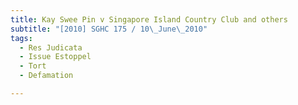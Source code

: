 ```yaml
---
title: Kay Swee Pin v Singapore Island Country Club and others
subtitle: "[2010] SGHC 175 / 10\_June\_2010"
tags:
  - Res Judicata
  - Issue Estoppel
  - Tort
  - Defamation

---
```


